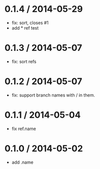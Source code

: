 
0.1.4 / 2014-05-29 
==================

 * fix: sort, closes #1
 * add * ref test

0.1.3 / 2014-05-07 
==================

 * fix: sort refs

0.1.2 / 2014-05-07 
==================

 * fix: support branch names with / in them.

0.1.1 / 2014-05-04 
==================

 * fix ref.name

0.1.0 / 2014-05-02 
==================

 * add .name
